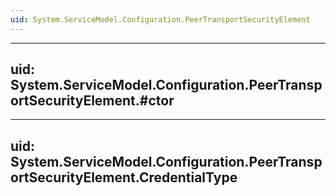 ```yaml
---
uid: System.ServiceModel.Configuration.PeerTransportSecurityElement
---
```


---
uid: System.ServiceModel.Configuration.PeerTransportSecurityElement.#ctor
---

---
uid: System.ServiceModel.Configuration.PeerTransportSecurityElement.CredentialType
---
